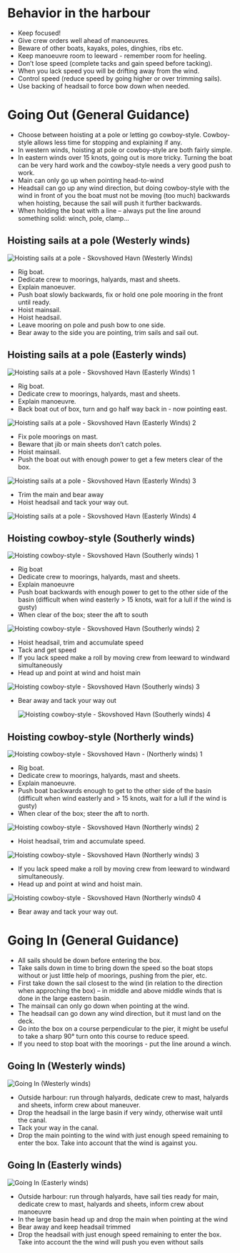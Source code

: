 # Behavior in the harbour

- Keep focused!
- Give crew orders well ahead of manoeuvres.
- Beware of other boats, kayaks, poles, dinghies, ribs etc.
- Keep manoeuvre room to leeward - remember room for heeling.
- Don’t lose speed (complete tacks and gain speed before tacking).
- When you lack speed you will be drifting away from the wind.
- Control speed (reduce speed by going higher or over trimming sails).
- Use backing of headsail to force bow down when needed.

# Going Out (General Guidance)

- Choose between hoisting at a pole or letting go cowboy-style. Cowboy-style
  allows less time for stopping and explaining if any.
- In western winds, hoisting at pole or cowboy-style are both fairly simple.
- In eastern winds over 15 knots, going out is more tricky. Turning the boat
  can be very hard work and the cowboy-style needs a very good push to work.
- Main can only go up when pointing head-to-wind
- Headsail can go up any wind direction, but doing cowboy-style with the wind
  in front of you the boat must not be moving (too much) backwards when
  hoisting, because the sail will push it further backwards.
- When holding the boat with a line – always put the line around something
  solid: winch, pole, clamp...

## Hoisting sails at a pole (Westerly winds)

![Hoisting sails at a pole - Skovshoved Havn (Westerly Winds)](img/going-out-pole-westerly.png)

- Rig boat.
- Dedicate crew to moorings, halyards, mast and sheets.
- Explain manoeuver.
- Push boat slowly backwards, fix or hold one pole mooring in the front until
  ready.
- Hoist mainsail.
- Hoist headsail.
- Leave mooring on pole and push bow to one side.
- Bear away to the side you are pointing, trim sails and sail out.

## Hoisting sails at a pole (Easterly winds)

![Hoisting sails at a pole - Skovshoved Havn (Easterly Winds) 1](img/going-out-start.png)

- Rig boat.
- Dedicate crew to moorings, halyards, mast and sheets.
- Explain manoeuvre.
- Back boat out of box, turn and go half way back in - now pointing east.

![Hoisting sails at a pole - Skovshoved Havn (Easterly Winds)
2](img/going-out-pole-easterly-2.png)

- Fix pole moorings on mast.
- Beware that jib or main sheets don’t catch poles.
- Hoist mainsail.
- Push the boat out with enough power to get a few meters clear of the box.

![Hoisting sails at a pole - Skovshoved Havn (Easterly Winds) 3](img/going-out-pole-easterly-3.png)

- Trim the main and bear away
- Hoist headsail and tack your way out.

![Hoisting sails at a pole - Skovshoved Havn (Easterly Winds) 4](img/going-out-pole-easterly-4.png)

## Hoisting cowboy-style (Southerly winds)

![Hoisting cowboy-style - Skovshoved Havn (Southerly winds) 1](img/going-out-start.png)

- Rig boat
- Dedicate crew to moorings, halyards, mast and sheets.
- Explain manoeuvre
- Push boat backwards with enough power to get to the other side of the basin
  (difficult when wind easterly > 15 knots, wait for a lull if the wind is
  gusty)
- When clear of the box; steer the aft to south

![Hoisting cowboy-style - Skovshoved Havn (Southerly winds) 2](img/going-out-cowboy-southerly-2.png)

- Hoist headsail, trim and accumulate speed
- Tack and get speed
- If you lack speed make a roll by moving crew from leeward to windward
  simultaneously
- Head up and point at wind and hoist main

![Hoisting cowboy-style - Skovshoved Havn (Southerly winds) 3](img/going-out-cowboy-southerly-3.png)

- Bear away and tack your way out

  ![Hoisting cowboy-style - Skovshoved Havn (Southerly winds) 4](img/going-out-cowboy-southerly-4.png)

## Hoisting cowboy-style (Northerly winds)

![Hoisting cowboy-style - Skovshoved Havn - (Northerly winds) 1](img/going-out-start.png)

- Rig boat.
- Dedicate crew to moorings, halyards, mast and sheets.
- Explain manoeuvre.
- Push boat backwards enough to get to the other side of the basin (difficult
  when wind easterly and > 15 knots, wait for a lull if the wind is gusty)
- When clear of the box; steer the aft to north.

![Hoisting cowboy-style - Skovshoved Havn (Northerly winds) 2](img/going-out-cowboy-northerly-2.png)

- Hoist headsail, trim and accumulate speed.

![Hoisting cowboy-style - Skovshoved Havn (Northerly winds) 3](img/going-out-cowboy-northerly-3.png)

- If you lack speed make a roll by moving crew from leeward to windward
  simultaneously.
- Head up and point at wind and hoist main.

![Hoisting cowboy-style - Skovshoved Havn (Northerly winds0 4](img/going-out-cowboy-northerly-4.png)

- Bear away and tack your way out.

# Going In (General Guidance)

- All sails should be down before entering the box.
- Take sails down in time to bring down the speed so the boat stops without or
  just little help of moorings, pushing from the pier, etc.
- First take down the sail closest to the wind (in relation to the direction
  when approching the box) – in middle and above middle winds that is done in
  the large eastern basin.
- The mainsail can only go down when pointing at the wind.
- The headsail can go down any wind direction, but it must land on the deck.
- Go into the box on a course perpendicular to the pier, it might be useful to
  take a sharp 90° turn onto this course to reduce speed.
- If you need to stop boat with the moorings - put the line around a winch.

## Going In (Westerly winds)

![Going In (Westerly winds)](img/going-in-westerly.png)

- Outside harbour: run through halyards, dedicate crew to mast, halyards and
  sheets, inform crew about maneuver.
- Drop the headsail in the large basin if very windy, otherwise wait until the
  canal.
- Tack your way in the canal.
- Drop the main pointing to the wind with just enough speed remaining to enter
  the box. Take into account that the wind is against you.

## Going In (Easterly winds)

![Going In (Easterly winds)](img/going-in-easterly.png)

- Outside harbour: run through halyards, have sail ties ready for main,
  dedicate crew to mast, halyards and sheets, inform crew about manoeuvre
- In the large basin head up and drop the main when pointing at the wind
- Bear away and keep headsail trimmed
- Drop the headsail with just enough speed remaining to enter the box. Take
  into account the the wind will push you even without sails
